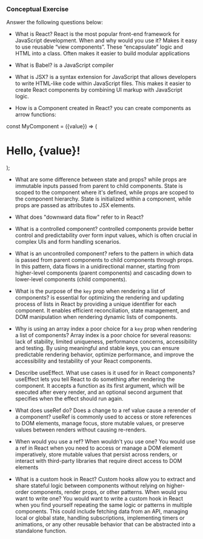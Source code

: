 ### Conceptual Exercise

Answer the following questions below:

- What is React? React is the most popular front-end framework for JavaScript development.
 When and why would you use it? Makes it easy to use reusable “view components”. These “encapsulate” logic and HTML into a class. Often makes it easier to build modular applications

- What is Babel? is a JavaScript compiler

- What is JSX? is a syntax extension for JavaScript that allows developers to write HTML-like code within JavaScript files. This makes it easier to create React components by combining UI markup with JavaScript logic.

- How is a Component created in React? you can create components as arrow functions:

const MyComponent = ({value}) => (
    <div>
      <h1>Hello, {value}!</h1>
    </div>
);

- What are some difference between state and props? while props are immutable inputs passed from parent to child components. State is scoped to the component where it's defined, while props are scoped to the component hierarchy. State is initialized within a component, while props are passed as attributes to JSX elements. 

- What does "downward data flow" refer to in React? 

- What is a controlled component? controlled components provide better control and predictability over form input values, which is often crucial in complex UIs and form handling scenarios.

- What is an uncontrolled component? refers to the pattern in which data is passed from parent components to child components through props. In this pattern, data flows in a unidirectional manner, starting from higher-level components (parent components) and cascading down to lower-level components (child components).

- What is the purpose of the `key` prop when rendering a list of components? is essential for optimizing the rendering and updating process of lists in React by providing a unique identifier for each component. It enables efficient reconciliation, state management, and DOM manipulation when rendering dynamic lists of components.

- Why is using an array index a poor choice for a `key` prop when rendering a list of components? Array index is a poor choice for several reasons: lack of stability, limited uniqueness, performance concerns, accessibility and testing. By using meaningful and stable keys, you can ensure predictable rendering behavior, optimize performance, and improve the accessibility and testability of your React components.

- Describe useEffect.  What use cases is it used for in React components? useEffect lets you tell React to do something after rendering the component. It accepts a function as its first argument, which will be executed after every render, and an optional second argument that specifies when the effect should run again.

- What does useRef do?  Does a change to a ref value cause a rerender of a component? useRef is commonly used to access or store references to DOM elements, manage focus, store mutable values, or preserve values between renders without causing re-renders. 

- When would you use a ref? When wouldn't you use one? You would use a ref in React when you need to access or manage a DOM element imperatively, store mutable values that persist across renders, or interact with third-party libraries that require direct access to DOM elements

- What is a custom hook in React? Custom hooks allow you to extract and share stateful logic between components without relying on higher-order components, render props, or other patterns. 
When would you want to write one? You would want to write a custom hook in React when you find yourself repeating the same logic or patterns in multiple components. This could include fetching data from an API, managing local or global state, handling subscriptions, implementing timers or animations, or any other reusable behavior that can be abstracted into a standalone function.
